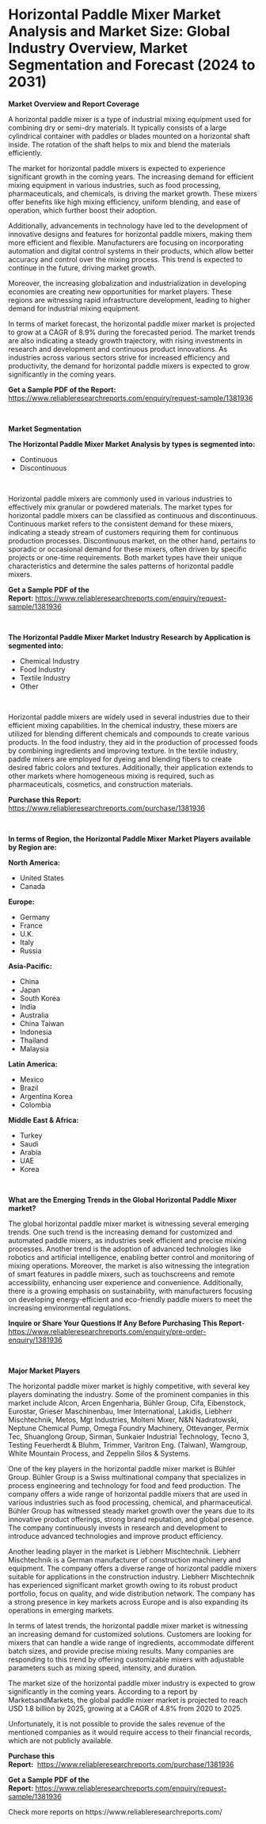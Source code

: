 <p><h1>Horizontal Paddle Mixer Market Analysis and Market Size: Global Industry Overview, Market Segmentation and Forecast (2024 to 2031)</h1></p><p><strong>Market Overview and Report Coverage</strong></p>
<p><p>A horizontal paddle mixer is a type of industrial mixing equipment used for combining dry or semi-dry materials. It typically consists of a large cylindrical container with paddles or blades mounted on a horizontal shaft inside. The rotation of the shaft helps to mix and blend the materials efficiently.</p><p>The market for horizontal paddle mixers is expected to experience significant growth in the coming years. The increasing demand for efficient mixing equipment in various industries, such as food processing, pharmaceuticals, and chemicals, is driving the market growth. These mixers offer benefits like high mixing efficiency, uniform blending, and ease of operation, which further boost their adoption.</p><p>Additionally, advancements in technology have led to the development of innovative designs and features for horizontal paddle mixers, making them more efficient and flexible. Manufacturers are focusing on incorporating automation and digital control systems in their products, which allow better accuracy and control over the mixing process. This trend is expected to continue in the future, driving market growth.</p><p>Moreover, the increasing globalization and industrialization in developing economies are creating new opportunities for market players. These regions are witnessing rapid infrastructure development, leading to higher demand for industrial mixing equipment.</p><p>In terms of market forecast, the horizontal paddle mixer market is projected to grow at a CAGR of 8.9% during the forecasted period. The market trends are also indicating a steady growth trajectory, with rising investments in research and development and continuous product innovations. As industries across various sectors strive for increased efficiency and productivity, the demand for horizontal paddle mixers is expected to grow significantly in the coming years.</p></p>
<p><strong>Get a Sample PDF of the Report:</strong> <a href="https://www.reliableresearchreports.com/enquiry/request-sample/1381936">https://www.reliableresearchreports.com/enquiry/request-sample/1381936</a></p>
<p>&nbsp;</p>
<p><strong>Market Segmentation</strong></p>
<p><strong>The Horizontal Paddle Mixer Market Analysis by types is segmented into:</strong></p>
<p><ul><li>Continuous</li><li>Discontinuous</li></ul></p>
<p>&nbsp;</p>
<p><p>Horizontal paddle mixers are commonly used in various industries to effectively mix granular or powdered materials. The market types for horizontal paddle mixers can be classified as continuous and discontinuous. Continuous market refers to the consistent demand for these mixers, indicating a steady stream of customers requiring them for continuous production processes. Discontinuous market, on the other hand, pertains to sporadic or occasional demand for these mixers, often driven by specific projects or one-time requirements. Both market types have their unique characteristics and determine the sales patterns of horizontal paddle mixers.</p></p>
<p><strong>Get a Sample PDF of the Report:</strong>&nbsp;<a href="https://www.reliableresearchreports.com/enquiry/request-sample/1381936">https://www.reliableresearchreports.com/enquiry/request-sample/1381936</a></p>
<p>&nbsp;</p>
<p><strong>The Horizontal Paddle Mixer Market Industry Research by Application is segmented into:</strong></p>
<p><ul><li>Chemical Industry</li><li>Food Industry</li><li>Textile Industry</li><li>Other</li></ul></p>
<p>&nbsp;</p>
<p><p>Horizontal paddle mixers are widely used in several industries due to their efficient mixing capabilities. In the chemical industry, these mixers are utilized for blending different chemicals and compounds to create various products. In the food industry, they aid in the production of processed foods by combining ingredients and improving texture. In the textile industry, paddle mixers are employed for dyeing and blending fibers to create desired fabric colors and textures. Additionally, their application extends to other markets where homogeneous mixing is required, such as pharmaceuticals, cosmetics, and construction materials.</p></p>
<p><strong>Purchase this Report:</strong>&nbsp; <a href="https://www.reliableresearchreports.com/purchase/1381936">https://www.reliableresearchreports.com/purchase/1381936</a></p>
<p>&nbsp;</p>
<p><strong>In terms of Region, the Horizontal Paddle Mixer Market Players available by Region are:</strong></p>
<p>
    <p> <strong> North America: </strong>
        <ul>
            <li>United States</li>
            <li>Canada</li>
        </ul>
        </p> 
    <p> <strong> Europe: </strong>
        <ul>
            <li>Germany</li>
            <li>France</li>
            <li>U.K.</li>
            <li>Italy</li>
            <li>Russia</li>
        </ul>
        </p> 
    <p> <strong> Asia-Pacific: </strong>
        <ul>
            <li>China</li>
            <li>Japan</li>
            <li>South Korea</li>
            <li>India</li>
            <li>Australia</li>
            <li>China Taiwan</li>
            <li>Indonesia</li>
            <li>Thailand</li>
            <li>Malaysia</li>
        </ul>
        </p> 
    <p> <strong> Latin America: </strong>
        <ul>
            <li>Mexico</li>
            <li>Brazil</li>
            <li>Argentina Korea</li>
            <li>Colombia</li>
        </ul>
        </p> 
    <p> <strong> Middle East & Africa: </strong>
        <ul>
            <li>Turkey</li>
            <li>Saudi</li>
            <li>Arabia</li>
            <li>UAE</li>
            <li>Korea</li>
        </ul>
    </p>
    </p>
<p>&nbsp;</p>
<p><strong>What are the Emerging Trends in the Global Horizontal Paddle Mixer market?</strong></p>
<p><p>The global horizontal paddle mixer market is witnessing several emerging trends. One such trend is the increasing demand for customized and automated paddle mixers, as industries seek efficient and precise mixing processes. Another trend is the adoption of advanced technologies like robotics and artificial intelligence, enabling better control and monitoring of mixing operations. Moreover, the market is also witnessing the integration of smart features in paddle mixers, such as touchscreens and remote accessibility, enhancing user experience and convenience. Additionally, there is a growing emphasis on sustainability, with manufacturers focusing on developing energy-efficient and eco-friendly paddle mixers to meet the increasing environmental regulations.</p></p>
<p><strong>Inquire or Share Your Questions If Any Before Purchasing This Report</strong>- <a href="https://www.reliableresearchreports.com/enquiry/pre-order-enquiry/1381936">https://www.reliableresearchreports.com/enquiry/pre-order-enquiry/1381936</a></p>
<p>&nbsp;</p>
<p><strong>Major Market Players</strong></p>
<p><p>The horizontal paddle mixer market is highly competitive, with several key players dominating the industry. Some of the prominent companies in this market include Alcon, Arcen Engenharia, Bühler Group, Cifa, Eibenstock, Eurostar, Grieser Maschinenbau, Imer International, Lakidis, Liebherr Mischtechnik, Metos, Mgt Industries, Molteni Mixer, N&N Nadratowski, Neptune Chemical Pump, Omega Foundry Machinery, Ottevanger, Permix Tec, Shuanglong Group, Sirman, Sunkaier Industrial Technology, Tecno 3, Testing Feuerherdt & Bluhm, Trimmer, Varitron Eng. (Taiwan), Wamgroup, White Mountain Process, and Zeppelin Silos & Systems.</p><p>One of the key players in the horizontal paddle mixer market is Bühler Group. Bühler Group is a Swiss multinational company that specializes in process engineering and technology for food and feed production. The company offers a wide range of horizontal paddle mixers that are used in various industries such as food processing, chemical, and pharmaceutical. Bühler Group has witnessed steady market growth over the years due to its innovative product offerings, strong brand reputation, and global presence. The company continuously invests in research and development to introduce advanced technologies and improve product efficiency.</p><p>Another leading player in the market is Liebherr Mischtechnik. Liebherr Mischtechnik is a German manufacturer of construction machinery and equipment. The company offers a diverse range of horizontal paddle mixers suitable for applications in the construction industry. Liebherr Mischtechnik has experienced significant market growth owing to its robust product portfolio, focus on quality, and wide distribution network. The company has a strong presence in key markets across Europe and is also expanding its operations in emerging markets.</p><p>In terms of latest trends, the horizontal paddle mixer market is witnessing an increasing demand for customized solutions. Customers are looking for mixers that can handle a wide range of ingredients, accommodate different batch sizes, and provide precise mixing results. Many companies are responding to this trend by offering customizable mixers with adjustable parameters such as mixing speed, intensity, and duration.</p><p>The market size of the horizontal paddle mixer industry is expected to grow significantly in the coming years. According to a report by MarketsandMarkets, the global paddle mixer market is projected to reach USD 1.8 billion by 2025, growing at a CAGR of 4.8% from 2020 to 2025.</p><p>Unfortunately, it is not possible to provide the sales revenue of the mentioned companies as it would require access to their financial records, which are not publicly available.</p></p>
<p><strong>Purchase this Report:</strong>&nbsp;&nbsp;<a href="https://www.reliableresearchreports.com/purchase/1381936">https://www.reliableresearchreports.com/purchase/1381936</a></p>
<p></p>
<p><strong>Get a Sample PDF of the Report:</strong>&nbsp;<a href="https://www.reliableresearchreports.com/enquiry/request-sample/1381936">https://www.reliableresearchreports.com/enquiry/request-sample/1381936</a></p>
<p>Check more reports on https://www.reliableresearchreports.com/</p>